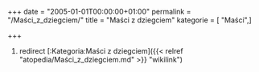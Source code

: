 +++
date = "2005-01-01T00:00:00+01:00"
permalink = "/Maści_z_dziegciem/"
title = "Maści z dziegciem"
kategorie = [ "Maści",]

+++

1.  redirect [:Kategoria:Maści z dziegciem]({{< relref "atopedia/Maści_z_dziegciem.md" >}} "wikilink")

